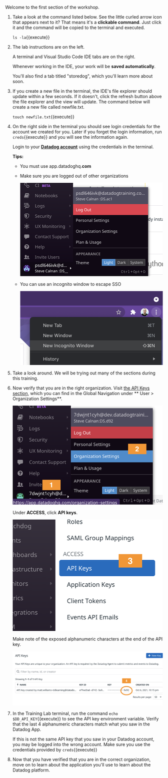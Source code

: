 Welcome to the first section of the workshop.

1. Take a look at the command listed below. See the little curled arrow icon that appears next to it? That means it's a **clickable command**.  Just click it and the command will be copied to the terminal and executed.

    `ls -la`{{execute}}

1. The lab instructions are on the left.

    A terminal and Visual Studio Code IDE tabs are on the right. 
    
    Whenever working in the IDE, your work will be **saved automatically**.

    You'll also find a tab titled "storedog", which you'll learn more about soon.

1. If you create a new file in the terminal, the IDE's file explorer should update within a few seconds. If it doesn't, click the refresh button above the file explorer and the view will update. The command below will create a new file called newfile.txt.

    `touch newfile.txt`{{execute}}

1. On the right side in the terminal you should see login credentials for the account we created for you. Later if you forget the login information, run `creds`{{execute}} and you will see the information again.

    Login to your <a href="https://app.datadoghq.com" target="_datadog">**Datadog account**</a> using the credentials in the terminal.

    **Tips:**
      - You must use app.datadoghq.**com**

      - Make sure you are logged out of other organizations

          ![How to log out](./assets/how_to_log_out.png) 

      - You can use an incognito window to escape SSO

          ![Incognito window in Chrome](./assets/incognito_window.png)

1. Take a look around. We will be trying out many of the sections during this training.

1. Now verify that you are in the right organization. Visit [the API Keys section](https://app.datadoghq.com/organization-settings/api-keys), which you can find in the Global Navigation under ** User  > Organization Settings**. 

    ![Organization settings menu](./assets/navigate_org_settings.png)

    Under **ACCESS**, click **API keys**.

    ![API keys menu item](./assets/api_key_menu_item.png)
    
    Make note of the exposed alphanumeric characters at the end of the API key.

    ![API key details](./assets/api_key_detail.png)

1. In the Training Lab terminal, run the command `echo $DD_API_KEY`{{execute}} to see the API key environment variable. Verify that the last 4 alphanumeric characters match what you saw in the Datadog App. 

    If this is not the same API key that you saw in your Datadog account, you may be logged into the wrong account. Make sure you use the credentials provided by `creds`{{execute}}

1. Now that you have verified that you are in the correct organization, move on to learn about the application you'll use to learn about the Datadog platform.
